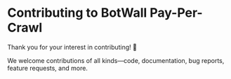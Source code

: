 # Contributing to BotWall Pay-Per-Crawl

Thank you for your interest in contributing! 🎉

We welcome contributions of all kinds—code, documentation, bug reports, feature requests, and more.
